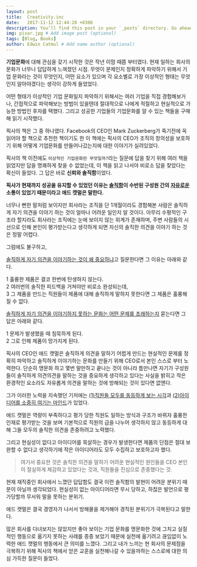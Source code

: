 ```yaml
---
layout: post
title:  Creativity.inc
date:   2017-11-12 12:44:20 +0300
description: You’ll find this post in your `_posts` directory. Go ahead and edit it and re-build the site to see your changes. # Add post description (optional)
img: pixar.jpg # Add image post (optional)
tags: [Blog, Books]
author: Edwin Catmul # Add name author (optional)
---
```


**기업문화**에 대해 관심을 갖기 시작한 것은 작년 이맘 때쯤 부터였다. 현재 일하는 회사의 문화가 너무나 답답하게 느껴졌던 시점. 무엇이 문제인지 정확하게 파악하기 위해서 기업 문화라는 것이 무엇인지, 어떤 요소가 있으며 각 요소별로 가장 이상적인 형태는 무엇인지 알아야겠다는 생각이 강하게 들었었다. 

어떤 형태가 이상적인 기업 문화일지 파악하기 위해서는  여러 기업을 직접 경험해보거나, 간접적으로 파악해보는 방법이 있을텐데 절대적으로 나에게 적절하고 현실적으로 가능한  방법인 후자를 택했다. 그리고 성공한 기업들의 기업문화를 알 수 있는 책들을 구매해 읽기 시작했다. 

픽사의 책은 그 중 하나였다. Facebook의 CEO인 Mark Zuckerberg가 죽기전에 꼭 읽어야 할 책으로 추천한 책이기도 한 이 책에는 픽사의 CEO가 조직의 창의성을 보호하기 위해 어떻게 기업문화를 만들어나갔는지에 대한 이야기가 실려있었다. 

픽사의 책 이전에도 ``이상적인 기업문화란 무엇일까?``라는 질문에 답을 찾기 위해 여러 책을 읽었지만 답을 명쾌하게 찾을 수 없었는데, 이 책을 읽고 나서야 비로소 답을 찾았다는 확신이 들었다. 그 답은 바로 **신뢰와 솔직함**이었다. 

**픽사가 현재까지 성공을 유지할 수 있었던 이유는  <u>솔직함</u>이 수반된 구성원 간의 <u>자유로운</u> 소통이 있었기 때문이라고 애드 캣멀은 말한다.**

너무나 뻔한 말처럼 보이지만 회사라는 조직을 단 1개월이라도 경험해본 사람은 솔직하게 자기 의견을 이야기 하는 것이 얼마나 어려운 일인지 알 것이다. 아무리 수평적인 구조라 할지라도 회사라는 조직에는 눈에 보이지 않는 위계가 존재하며, 주변 사람들의 시선으로 인해 본인이 평가받는다고 생각하게 되면 자신의 솔직한 의견을 이야기 하는 것은 정말 어렵다. 

그럼에도 불구하고,

<u>솔직하게 자기 의견을 이야기하는 것이 왜 중요하냐</u>고 질문한다면 그 이유는 아래와 같다. 

1 훌륭한 제품은 결코 한번에 탄생하지 않는다. <br>
2 여러번의 솔직한 피드백을 거쳐야만 비로소 완성되는데,<br>
3 그 제품을 만드는 직원들이 제품에 대해 솔직하게 말하지 못한다면 그 제품은 훌륭해질 수 없다.


<u>솔직하게 자기 의견을 이야기하지 못하는 문화는 어떤 문제를 초래하는지</u> 묻는다면 그 답은 아래와 같다. 

1 문제가 발생했을 때 침묵하게 된다. <br>
2 그로 인해 제품이 망가지게 된다.

픽사의 CEO인 애드 캣멀은 솔직하게 의견을 말하기 어렵게 만드는 현실적인 문제를 정확히 파악하고 솔직하게 이야기하는 문화를 만들기 위해 CEO로서  본인 스스로 부터 노력한다. 단순히 명문화 하고 몇번 말만하고 끝나는 것이 아니라 틈만나면  자기가 구성원들이 솔직하게 의견의견을 말하는 것을 중요하게 생각하고 있다는 사실을 밝히고 작은 환경적인 요소라도 자유롭게 의견을 말하는 것에 방해되는 것이 있다면 없앤다. 

그가  이러한 노력을 지속했던 기저에는 <u>(1)직원들 모두를 동등하게 보는 시각</u>과 <u>(2)아이디어를 소중히 여기는 마인드</u>가 있었다.

애드 캣멀은 역량이 부족하다고 평가 당한 직원도 일하는 방식과 구조가 바뀌자 훌륭한 인재로 평가받는 것을 보며 기본적으로 직원의 급을 나누어 생각하지 않고 동등하게 대해 그들 모두의 솔직한 의견을 존중하려고 노력했다.

그리고 현실성이 없다고 아이디어를 묵살하는 경우가 발생한다면 제품의 단점은 절대 보완할 수 없다고 생각하기에 작은 아이디어라도 모두 수집하고 보호하고자 했다. 


>여기서 중요한 것은 솔직한 의견을 말하기 어려운 현실적인 원인들을 CEO 본인이 절실하게 체감하고 있었다는 것과, 직원들을 진심으로 존중했다는 것. 

현재 재직중인 회사에서 느꼈던 답답함도 결국 이런 솔직함의 발현이 어려운 분위기 때문이 아닐까 생각되었다. 현실성이 없는 아이디어라면 무시 당하고, 하찮은 발언으로 평가당할까 무서워 말을 못하는 분위기. 

애드 캣멀은 결국 경영자가 나서서 방해물을 제거해야 경직된 분위기가 극복된다고 말한다.

많은 회사를 다녀보지는 않았지만 좋아 보이는 기업 문화를 명문화한 것에 그치고 실질적인 행동으로 옮기지 못하는 사례를 종종 보았기 때문에 실천에 옮기려고 끊임없이 노력한 애드 캣멀의 행동에서 큰 의미를 느꼈다. 그리고 내가 느끼는 현 회사의 문제점을 극복하기 위해 픽사의 책에서 얻은 교훈을 실천해나갈 수 있을까하는 스스로에 대한 의심 가득한 질문이 들었다. 






 